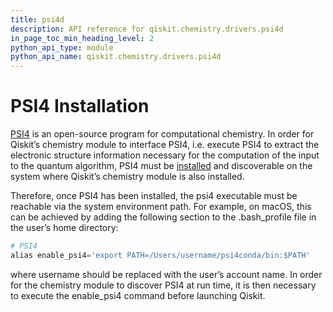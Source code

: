 ```yaml
---
title: psi4d
description: API reference for qiskit.chemistry.drivers.psi4d
in_page_toc_min_heading_level: 2
python_api_type: module
python_api_name: qiskit.chemistry.drivers.psi4d
---
```


<span id="module-qiskit.chemistry.drivers.psi4d" />

<span id="qiskit-chemistry-drivers-psi4d" />

# PSI4 Installation

[PSI4](http://www.psicode.org/) is an open-source program for computational chemistry. In order for Qiskit’s chemistry module to interface PSI4, i.e. execute PSI4 to extract the electronic structure information necessary for the computation of the input to the quantum algorithm, PSI4 must be [installed](http://www.psicode.org/downloads.html) and discoverable on the system where Qiskit’s chemistry module is also installed.

Therefore, once PSI4 has been installed, the psi4 executable must be reachable via the system environment path. For example, on macOS, this can be achieved by adding the following section to the .bash\_profile file in the user’s home directory:

```python
# PSI4
alias enable_psi4='export PATH=/Users/username/psi4conda/bin:$PATH'
```

where username should be replaced with the user’s account name. In order for the chemistry module to discover PSI4 at run time, it is then necessary to execute the enable\_psi4 command before launching Qiskit.

